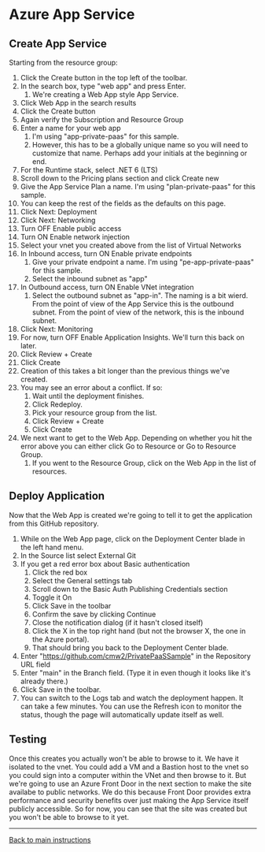 # Azure App Service

## Create App Service
Starting from the resource group:

1. Click the Create button in the top left of the toolbar.
1. In the search box, type "web app" and press Enter.
	1. We're creating a Web App style App Service.
1. Click Web App in the search results
1. Click the Create button
1. Again verify the Subscription and Resource Group
1. Enter a name for your web app
	1. I'm using "app-private-paas" for this sample.
	1. However, this has to be a globally unique name so you will need to customize that name.  Perhaps add your initials at the beginning or end.
1. For the Runtime stack, select .NET 6 (LTS)
1. Scroll down to the Pricing plans section and click Create new
1. Give the App Service Plan a name.  I'm using "plan-private-paas" for this sample.
1. You can keep the rest of the fields as the defaults on this page.
1. Click Next: Deployment
1. Click Next: Networking
1. Turn OFF Enable public access
1. Turn ON Enable network injection
1. Select your vnet you created above from the list of Virtual Networks
1. In Inbound access, turn ON Enable private endpoints
	1. Give your private endpoint a name.  I'm using "pe-app-private-paas" for this sample.
	1. Select the inbound subnet as "app"
1. In Outbound access, turn ON Enable VNet integration
	1. Select the outbound subnet as "app-in". The naming is a bit wierd.  From the point of view of the App Service this is the outbound subnet.  From the point of view of the network, this is the inbound subnet.
1. Click Next: Monitoring
1. For now, turn OFF Enable Application Insights.  We'll turn this back on later.
1. Click Review + Create
1. Click Create
1. Creation of this takes a bit longer than the previous things we've created.
1. You may see an error about a conflict.  If so:
	1. Wait until the deployment finishes.
	1. Click Redeploy.
	1. Pick your resource group from the list.
	1. Click Review + Create
	1. Click Create
1. We next want to get to the Web App.  Depending on whether you hit the error above you can either click Go to Resource or Go to Resource Group.
	1. If you went to the Resource Group, click on the Web App in the list of resources.

## Deploy Application
Now that the Web App is created we're going to tell it to get the application from this GitHub repository.

1. While on the Web App page, click on the Deployment Center blade in the left hand menu.
1. In the Source list select External Git
1. If you get a red error box about Basic authentication
	1. Click the red box
	1. Select the General settings tab
	1. Scroll down to the Basic Auth Publishing Credentials section
	1. Toggle it On
	1. Click Save in the toolbar
	1. Confirm the save by clicking Continue
	1. Close the notification dialog (if it hasn't closed itself)
	1. Click the X in the top right hand (but not the browser X, the one in the Azure portal).
	1. That should bring you back to the Deployment Center blade.
1. Enter "https://github.com/cmw2/PrivatePaaSSample" in the Repository URL field
1. Enter "main" in the Branch field.  (Type it in even though it looks like it's already there.)
1. Click Save in the toolbar.
1. You can switch to the Logs tab and watch the deployment happen.  It can take a few minutes.  You can use the Refresh icon to monitor the status, though the page will automatically update itself as well.

## Testing
Once this creates you actually won't be able to browse to it.  We have it isolated to the vnet.  You could add a VM and a Bastion host to the vnet so you could sign into a computer within the VNet and then browse to it.  But we're going to use an Azure Front Door in the next section to make the site availabe to public networks.  We do this because Front Door provides extra performance and security benefits over just making the App Service itself publicly accessible.  So for now, you can see that the site was created but you won't be able to browse to  it yet.

---
[Back to main instructions](/README.md)